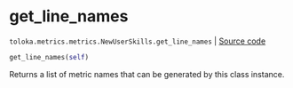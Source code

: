 # get_line_names
`toloka.metrics.metrics.NewUserSkills.get_line_names` | [Source code](https://github.com/Toloka/toloka-kit/blob/v1.1.0.post1/src/metrics/metrics.py#L305)

```python
get_line_names(self)
```

Returns a list of metric names that can be generated by this class instance.

